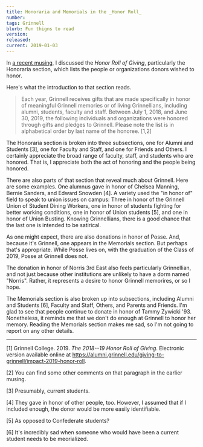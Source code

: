 ```yaml
---
title: Honoraria and Memorials in the _Honor Roll_
number: 
tags: Grinnell
blurb: Fun thigns to read
version: 
released: 
current: 2019-01-03
---
```

In [a recent musing](honor-giving-grinnell-2020-01-03), I discussed
the _Honor Roll of Giving_, particularly the Honoraria section,
which lists the people or organizations donors wished to honor.

Here's what the introduction to that section reads.

> Each year, Grinnell receives gifts that are made specifically in
honor of meaningful Grinnell memories or of living Grinnellians,
including alumni, students, faculty and staff.  Between July 1,
2018, and June 30, 2019, the following individuals and organizations
were honored through gifts and pledges to Grinnell.  Please note
the list is in alphabetical order by last name of the honoree. [1,2]

The Honoraria section is broken into three subsections, one for
Alumni and Students [3], one for Faculty and Staff, and one for
Friends and Others.  I certainly appreciate the broad range of
faculty, staff, and students who are honored.  That is, I appreciate
both the act of honoring and the people being honored.

There are also parts of that section that reveal much about Grinnell.
Here are some examples.  One alumnus gave in honor of Chelsea
Manning, Bernie Sanders, and Edward Snowden [4].  A variety used
the "in honor of" field to speak to union issues on campus: Three
in honor of the Grinnell Union of Student Dining Workers, one in
honor of students fighting for better working conditions, one in
honor of Union students [5], and one in honor of Union Busting.
Knowing Grinnellians, there is a good chance that the last one is
intended to be satirical.

As one might expect, there are also donations in honor of Posse.
And, because it's Grinnell, one appears in the Memorials section.
But perhaps that's appropriate.  While Posse lives on, with the
graduation of the Class of 2019, Posse at Grinnell does not.

The donation in honor of Norris 3rd East also feels particularly
Grinnellian, and not just because other institutions are unlikely
to have a dorm named "Norris".  Rather, it represents a desire to
honor Grinnell memorires, or so I hope.

The Memorials section is also broken up into subsections, including
Alumni and Students [6], Faculty and Staff, Others, and Parents and
Friends.  I'm glad to see that people continue to donate in honor
of Tammy Zywicki '93.  Nonetheless, it reminds me that we don't do
enough at Grinnell to honor her memory.  Reading the Memorials
section makes me sad, so I'm not going to report on any other
details.

---

[1] Grinnell College. 2019.   _The 2018--19 Honor Roll of Giving_.  Electronic
version available online at <https://alumni.grinnell.edu/giving-to-grinnell/impact-2019-honor-roll>.

[2] You can find some other comments on that paragraph in the earlier musing.

[3] Presumably, current students.

[4] They gave in honor of other people, too.  However, I assumed that if I
included enough, the donor would be more easily identifiable.

[5] As opposed to Confederate students?

[6] It's incredibly sad when someone who would have been a current student
needs to be meorialized.
